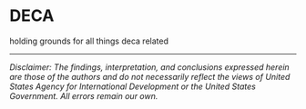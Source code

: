 # DECA
holding grounds for all things deca related  


---  

_Disclaimer: The findings, interpretation, and conclusions expressed herein are those of the authors and do not necessarily reflect the views of United States Agency for International Development or the United States Government. All errors remain our own._
